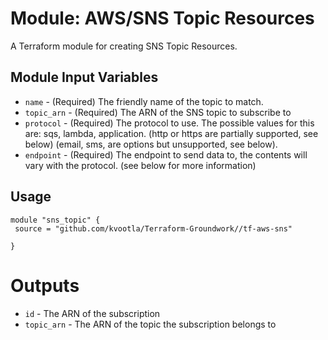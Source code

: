 Module: AWS/SNS Topic Resources 
===============================

A Terraform module for creating SNS Topic Resources.

Module Input Variables
----------------------
- `name` - (Required) The friendly name of the topic to match.
- `topic_arn` - (Required) The ARN of the SNS topic to subscribe to
- `protocol` - (Required) The protocol to use. The possible values for this are: sqs, lambda, application. (http or https are partially supported, see below) (email, sms, are options but unsupported, see below).
- `endpoint` - (Required) The endpoint to send data to, the contents will vary with the protocol. (see below for more information)

Usage
-----

```hcl
module "sns_topic" {
 source = "github.com/kvootla/Terraform-Groundwork//tf-aws-sns"

}
```

Outputs
=======

- `id` - The ARN of the subscription
- `topic_arn` - The ARN of the topic the subscription belongs to
